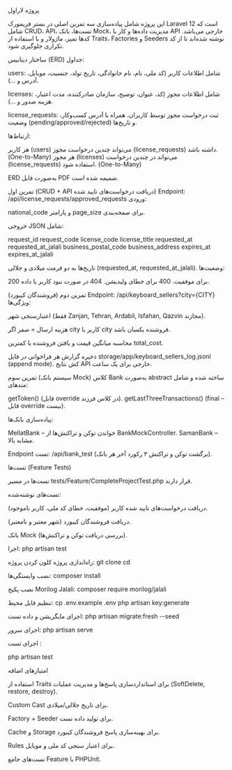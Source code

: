 پروژه لاراول 



این پروژه شامل پیاده‌سازی سه تمرین اصلی در بستر فریمورک Laravel 12 است که شامل CRUD، API، تست‌ها، بانک Mock، مدیریت داده‌ها و کار با API خارجی می‌باشد. کدها تمیز، ماژولار و با استفاده از Traits، Factories و Seeders نوشته شده‌اند تا از کد تکراری جلوگیری شود.
  



ساختار دیتابیس (ERD)
جداول:

users: شامل اطلاعات کاربر (کد ملی، نام، نام خانوادگی، تاریخ تولد، جنسیت، موبایل، آدرس و ...).


licenses: شامل اطلاعات مجوز (کد، عنوان، توضیح، سازمان صادرکننده، مدت اعتبار، هزینه صدور و ...).


license_requests: ثبت درخواست مجوز توسط کاربران، همراه با آدرس کسب‌وکار، وضعیت (pending/approved/rejected) و تاریخ‌ها.




ارتباط‌ها:

هر کاربر (users) می‌تواند چندین درخواست مجوز (license_requests) داشته باشد. (One-to-Many)
هر مجوز (licenses) می‌تواند در چندین درخواست (license_requests) استفاده شود. (One-to-Many)

ERD به‌صورت فایل PDF ضمیمه شده است.




تمرین اول (CRUD + API دریافت درخواست‌های تایید شده)
Endpoint: /api/license_requests/approved_requests
ورودی:

national_code و پارامتر page_size برای صفحه‌بندی.

خروجی JSON شامل:

request_id
request_code
license_code
license_title
requested_at
requested_at_jalali
business_postal_code
business_address
expires_at
expires_at_jalali

تاریخ‌ها به دو فرمت میلادی و جلالی (requested_at, requested_at_jalali).
وضعیت‌ها:

200 برای موفقیت.
400 برای خطای ولیدیشن.
404 در صورت نبود کاربر یا داده.

تمرین دوم (فروشندگان کیبورد)
Endpoint: /api/keyboard_sellers?city={CITY}
ویژگی‌ها:

اعتبارسنجی شهر (فقط Zanjan, Tehran, Ardabil, Isfahan, Qazvin مجازند).


هزینه ارسال = صفر اگر city کاربر با city فروشنده یکسان باشد.


محاسبه میانگین قیمت و یافتن فروشنده با کمترین total_cost.


ذخیره گزارش هر فراخوانی در فایل storage/app/keyboard_sellers_log.jsonl (append mode).
کش نتایج API خارجی برای یک ساعت.





تمرین سوم (سیستم بانک Mock)
کلاس Bank به‌صورت abstract ساخته شده و شامل متدهای:

getToken() (قابل override در کلاس فرزند).
getLastThreeTransactions() (final – قابل override نیست).


پیاده‌سازی بانک‌ها:

MellatBank – خواندن توکن و تراکنش‌ها از BankMockController.
SamanBank – مشابه بالا.


Endpoint تست: /api/bank_test (برگشت توکن و تراکنش ۳ رکورد آخر هر بانک).



تست‌ها (Feature Tests)


تست‌ها در مسیر tests/Feature/CompleteProjectTest.php قرار دارند.


تست‌های نوشته‌شده:

دریافت درخواست‌های تایید شده کاربر (موفقیت، خطای کد ملی، کاربر ناموجود).


دریافت فروشندگان کیبورد (شهر معتبر و نامعتبر).


بانک Mock (بررسی دریافت توکن و تراکنش‌ها).


اجرا:
php artisan test

راه‌اندازی پروژه
کلون کردن پروژه:
git clone <repo-url>
cd <project>


نصب وابستگی‌ها:
composer install


نصب پکیج Morilog Jalali:
composer require morilog/jalali


تنظیم فایل محیط:
cp .env.example .env
php artisan key:generate


اجرای مایگریشن و داده تست:
php artisan migrate:fresh --seed


اجرای سرور:
php artisan serve


اجرای تست :

php artisan test 

امتیازهای اضافه

استفاده از Traits برای استانداردسازی پاسخ‌ها و مدیریت عملیات (SoftDelete, restore, destroy).

Custom Cast برای تاریخ جلالی/میلادی.

Factory + Seeder برای تولید داده تست.

Cache و Storage برای بهینه‌سازی پاسخ فروشندگان کیبورد.

Rules  برای اعتبار سنجی کد ملی و موبایل.

تست‌های جامع Feature با PHPUnit.

